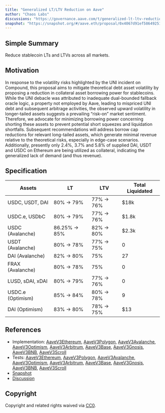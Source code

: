 ```yaml
---
title: "Generalized LT/LTV Reduction on Aave"
author: "Chaos Labs"
discussions: "https://governance.aave.com/t/generalized-lt-ltv-reduction-on-aave/16766"
snapshot: "https://snapshot.org/#/aave.eth/proposal/0x4067d91ef5864925136d10ec9419f032a70f7e6489740386e348488426656274"
---
```


## Simple Summary

Reduce stablecoin LTs and LTVs across all markets.

## Motivation

In response to the volatility risks highlighted by the UNI incident on Compound, this proposal aims to mitigate theoretical debt asset volatility by proposing a reduction in collateral asset borrowing power for stablecoins. While the UNI debacle was attributed to inadequate dual-bounded fallback oracle logic, a property not employed by Aave, leading to mispriced UNI debt and subsequent arbitrage activities, the observed upward volatility in longer-tailed assets suggests a prevailing “risk-on” market sentiment. Therefore, we advocate for minimizing borrowing power concerning shorting these assets to prevent potential short squeezes and liquidation shortfalls. Subsequent recommendations will address borrow cap reductions for relevant long-tailed assets, which generate minimal revenue relative to the theoretical risks, especially in edge-case scenarios. Additionally, presently only 2.4%, 3.7% and 5.8% of supplied DAI, USDT and USDC on Ethereum are being utilized as collateral, indicating the generalized lack of demand (and thus revenue).

## Specification

| Assets            | LT           | LTV       | Total Liquidated |
| ----------------- | ------------ | --------- | ---------------- |
| USDC, USDT, DAI   | 80% → 79%    | 77% → 76% | $18k             |
| USDC.e, USDbC     | 80% → 79%    | 77% → 76% | $1.8k            |
| USDC (Avalanche)  | 86.25% → 85% | 82% → 80% | $2.3k            |
| USDT (Avalanche)  | 80% → 78%    | 77% → 75% | 0                |
| DAI (Avalanche)   | 82% → 80%    | 75%       | 27               |
| FRAX (Avalanche)  | 80% → 78%    | 75%       | 0                |
| LUSD, sDAI, xDAI  | 80% → 79%    | 77% → 76% | 0                |
| USDC.e (Optimism) | 85% → 84%    | 80% → 78% | 9                |
| DAI (Optimism)    | 83% → 80%    | 78% → 75% | $13              |

## References

- Implementation: [AaveV3Ethereum](https://github.com/bgd-labs/aave-proposals-v3/blob/main/src/20240324_Multi_GeneralizedLTLTVReductionOnAave/AaveV3Ethereum_GeneralizedLTLTVReductionOnAave_20240324.sol), [AaveV3Polygon](https://github.com/bgd-labs/aave-proposals-v3/blob/main/src/20240324_Multi_GeneralizedLTLTVReductionOnAave/AaveV3Polygon_GeneralizedLTLTVReductionOnAave_20240324.sol), [AaveV3Avalanche](https://github.com/bgd-labs/aave-proposals-v3/blob/main/src/20240324_Multi_GeneralizedLTLTVReductionOnAave/AaveV3Avalanche_GeneralizedLTLTVReductionOnAave_20240324.sol), [AaveV3Optimism](https://github.com/bgd-labs/aave-proposals-v3/blob/main/src/20240324_Multi_GeneralizedLTLTVReductionOnAave/AaveV3Optimism_GeneralizedLTLTVReductionOnAave_20240324.sol), [AaveV3Arbitrum](https://github.com/bgd-labs/aave-proposals-v3/blob/main/src/20240324_Multi_GeneralizedLTLTVReductionOnAave/AaveV3Arbitrum_GeneralizedLTLTVReductionOnAave_20240324.sol), [AaveV3Base](https://github.com/bgd-labs/aave-proposals-v3/blob/main/src/20240324_Multi_GeneralizedLTLTVReductionOnAave/AaveV3Base_GeneralizedLTLTVReductionOnAave_20240324.sol), [AaveV3Gnosis](https://github.com/bgd-labs/aave-proposals-v3/blob/main/src/20240324_Multi_GeneralizedLTLTVReductionOnAave/AaveV3Gnosis_GeneralizedLTLTVReductionOnAave_20240324.sol), [AaveV3BNB](https://github.com/bgd-labs/aave-proposals-v3/blob/main/src/20240324_Multi_GeneralizedLTLTVReductionOnAave/AaveV3BNB_GeneralizedLTLTVReductionOnAave_20240324.sol), [AaveV3Scroll](https://github.com/bgd-labs/aave-proposals-v3/blob/main/src/20240324_Multi_GeneralizedLTLTVReductionOnAave/AaveV3Scroll_GeneralizedLTLTVReductionOnAave_20240324.sol)
- Tests: [AaveV3Ethereum](https://github.com/bgd-labs/aave-proposals-v3/blob/main/src/20240324_Multi_GeneralizedLTLTVReductionOnAave/AaveV3Ethereum_GeneralizedLTLTVReductionOnAave_20240324.t.sol), [AaveV3Polygon](https://github.com/bgd-labs/aave-proposals-v3/blob/main/src/20240324_Multi_GeneralizedLTLTVReductionOnAave/AaveV3Polygon_GeneralizedLTLTVReductionOnAave_20240324.t.sol), [AaveV3Avalanche](https://github.com/bgd-labs/aave-proposals-v3/blob/main/src/20240324_Multi_GeneralizedLTLTVReductionOnAave/AaveV3Avalanche_GeneralizedLTLTVReductionOnAave_20240324.t.sol), [AaveV3Optimism](https://github.com/bgd-labs/aave-proposals-v3/blob/main/src/20240324_Multi_GeneralizedLTLTVReductionOnAave/AaveV3Optimism_GeneralizedLTLTVReductionOnAave_20240324.t.sol), [AaveV3Arbitrum](https://github.com/bgd-labs/aave-proposals-v3/blob/main/src/20240324_Multi_GeneralizedLTLTVReductionOnAave/AaveV3Arbitrum_GeneralizedLTLTVReductionOnAave_20240324.t.sol), [AaveV3Base](https://github.com/bgd-labs/aave-proposals-v3/blob/main/src/20240324_Multi_GeneralizedLTLTVReductionOnAave/AaveV3Base_GeneralizedLTLTVReductionOnAave_20240324.t.sol), [AaveV3Gnosis](https://github.com/bgd-labs/aave-proposals-v3/blob/main/src/20240324_Multi_GeneralizedLTLTVReductionOnAave/AaveV3Gnosis_GeneralizedLTLTVReductionOnAave_20240324.t.sol), [AaveV3BNB](https://github.com/bgd-labs/aave-proposals-v3/blob/main/src/20240324_Multi_GeneralizedLTLTVReductionOnAave/AaveV3BNB_GeneralizedLTLTVReductionOnAave_20240324.t.sol), [AaveV3Scroll](https://github.com/bgd-labs/aave-proposals-v3/blob/main/src/20240324_Multi_GeneralizedLTLTVReductionOnAave/AaveV3Scroll_GeneralizedLTLTVReductionOnAave_20240324.t.sol)
- [Snapshot](https://snapshot.org/#/aave.eth/proposal/0x4067d91ef5864925136d10ec9419f032a70f7e6489740386e348488426656274)
- [Discussion](https://governance.aave.com/t/generalized-lt-ltv-reduction-on-aave/16766)

## Copyright

Copyright and related rights waived via [CC0](https://creativecommons.org/publicdomain/zero/1.0/).
